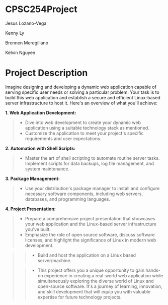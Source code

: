 # CPSC254Project
Jesus Lozano-Vega

Kenny Ly

Brennen Meregillano

Kelvin Nguyen

# Project Description
Imagine designing and developing a dynamic web application capable of serving specific user
needs or solving a particular problem. Your task is to build this web application and establish a
secure and efficient Linux-based server infrastructure to host it. Here's an overview of what you'll achieve:

**1. Web Application Development:**
> - Dive into web development to create your dynamic web application using a suitable technology stack as mentioned.
> - Customize the application to meet your project's specific requirements and user expectations.

**2. Automation with Shell Scripts:**
> - Master the art of shell scripting to automate routine server tasks. Implement scripts for data backups, log file management, and system maintenance.

**3. Package Management:**
> - Use your distribution's package manager to install and configure necessary software components, including web servers, databases, and programming languages.

**4. Project Presentation:**
> - Prepare a comprehensive project presentation that showcases your web application and the Linux-based server infrastructure you've built.
> - Emphasize the role of open source software, discuss software licenses, and highlight the significance of Linux in modern web development.

>> * Build and host the application on a Linux based server/machine.
>
>> * This project offers you a unique opportunity to gain hands-on experience in creating a real-world web application while simultaneously exploring the diverse world of Linux and open-source software. It's a journey of learning, innovation, and skill development that will equip you with valuable expertise for future technology projects.
